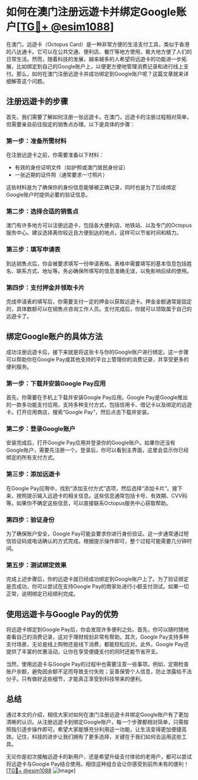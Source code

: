 # 如何在澳门注册远遊卡并绑定Google账户[[TG💪+ @esim1088](https://t.me/s/esim1088)]

在澳门，远遊卡（Octopus Card）是一种非常方便的生活支付工具，类似于香港的八达通卡。它可以在公共交通、便利店、餐厅等地方使用，极大地方便了人们的日常生活。然而，随着科技的发展，越来越多的人希望将远遊卡的功能进一步拓展，比如绑定到自己的Google账户上，以便更方便地管理消费记录和进行线上支付。那么，如何在澳门注册远遊卡并成功绑定到Google账户呢？这篇文章就来详细解答这个问题。

## 注册远遊卡的步骤

首先，我们需要了解如何注册一张远遊卡。在澳门，远遊卡的注册过程相对简单，但需要亲自前往指定的销售点办理。以下是具体的步骤：

### 第一步：准备所需材料

在注册远遊卡之前，你需要准备以下材料：
- 有效的身份证明文件（如护照或澳门居民身份证）
- 一张近期的证件照（通常要求一寸照片）

这些材料是为了确保你的身份信息能够被正确记录，同时也是为了后续绑定Google账户时提供必要的验证信息。

### 第二步：选择合适的销售点

澳门有许多地方可以注册远遊卡，包括各大便利店、地铁站、以及专门的Octopus服务中心。建议选择离你较近且方便到达的地点，这样可以节省时间和精力。

### 第三步：填写申请表

到达销售点后，你会被要求填写一份申请表格。表格中需要填写的基本信息包括姓名、联系方式、地址等。务必确保所填写的信息准确无误，以免影响后续的使用。

### 第四步：支付押金并领取卡片

完成申请表的填写后，你需要支付一定的押金以获取远遊卡。押金金额通常是固定的，具体数额可以在销售点咨询工作人员。支付完成后，你就可以领取属于自己的远遊卡了。

## 绑定Google账户的具体方法

成功注册远遊卡后，接下来就是将这张卡与你的Google账户进行绑定。这一步骤可以帮助你在Google Pay或其他支持的平台上管理你的消费记录，并享受更多的便利服务。

### 第一步：下载并安装Google Pay应用

首先，你需要在手机上下载并安装Google Pay应用。Google Pay是Google推出的一款多功能支付应用，支持多种支付方式，包括信用卡、借记卡以及绑定的远遊卡。打开应用商店，搜索“Google Pay”，然后点击下载并安装。

### 第二步：登录Google账户

安装完成后，打开Google Pay应用并登录你的Google账户。如果你还没有Google账户，需要先注册一个。登录后，你可以看到主界面，这里会显示你已经绑定的所有支付方式。

### 第三步：添加远遊卡

在Google Pay应用中，找到“添加支付方式”选项，然后选择“添加卡片”。接下来，按照提示输入远遊卡的相关信息。这些信息通常包括卡号、有效期、CVV码等。如果你不确定这些信息，可以直接联系Octopus服务中心获取帮助。

### 第四步：验证身份

为了确保账户安全，Google Pay可能会要求你进行身份验证。这一步通常通过短信验证码或电话确认的方式完成。根据提示操作即可，整个过程可能需要几分钟时间。

### 第五步：测试绑定效果

完成上述步骤后，你的远遊卡就已经成功绑定到Google账户上了。为了验证绑定是否成功，你可以尝试在支持Google Pay的商家处进行小额支付测试。如果一切正常，说明绑定已经顺利完成。

## 使用远遊卡与Google Pay的优势

将远遊卡绑定到Google Pay后，你会发现许多便利之处。首先，你可以随时随地查看自己的消费记录，这对于理财规划非常有帮助。其次，Google Pay支持多种支付场景，无论是线上购物还是线下消费，都能轻松应对。此外，Google Pay还提供了丰富的优惠活动，让你在享受便捷支付的同时还能节省开支。

当然，使用远遊卡与Google Pay的过程中也需要注意一些事项。例如，定期检查账户余额，避免因余额不足而导致支付失败；妥善保管个人信息，防止泄露给不法分子。只有做好这些细节，才能真正享受到科技带来的便利。

## 总结

通过本文的介绍，相信大家对如何在澳门注册远遊卡并绑定Google账户有了更加清晰的认识。从注册远遊卡到绑定Google账户，每一个步骤都相对简单，只需按照指引逐步操作即可。希望大家能够充分利用这一功能，让生活变得更加便捷高效。记住，科技的进步让我们拥有了更多选择，关键在于我们如何去运用这些工具。

无论你是初次接触远遊卡的新用户，还是希望升级支付体验的老用户，都可以尝试将远遊卡与Google Pay结合使用。相信这种组合会让你感受到前所未有的便利！[[TG💪+ @esim1088](https://t.me/s/esim1088) ![Image](https://i.postimg.cc/4NQfJmqS/Snipaste-2025-05-13-00-14-12.png)]